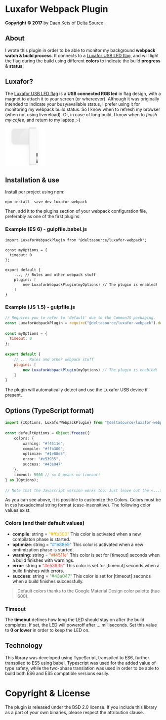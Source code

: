 # Luxafor Webpack Plugin

**Copyright © 2017** by [Daan Kets](https://www.linkedin.com/in/daankets) of [Delta Source](https://www.deltasource.eu)

## About

I wrote this plugin in order to be able to monitor my background **webpack watch & build process**. It connects to a [Luxafor USB LED flag](https://luxafor.com/luxafor-flag/), and will light the flag during the build using different **colors** to indicate the build **progress** & **status**.

## Luxafor?

The [Luxafor USB LED flag](https://luxafor.com/luxafor-flag/) is a **USB connected RGB led** in flag design, with a magnet to attach it to your screen (or whereever). Although it was originally intended to indicate your busy/available status, I prefer using it for monitoring my webpack build status. So I know when to refresh my browser (when not using livereload). Or, in case of long build, I know when to *finish my cofee*, and return to my laptop ;-)

![Luxafor USB LED Flag](./flag.png)

## Installation & use

Install per project using npm:

`npm install —save-dev luxafor-webpack`

Then, add it to the plugins section of your webpack configuration file, preferably as one of the first plugins:

### Example (ES 6) - gulpfile.babel.js
```ecmascript 6
import LuxaforWebpackPlugin from "@deltasource/luxafor-webpack";

const myOptions = {
  timeout: 0
};

export default {
	..., // Rules and other webpack stuff
	plugins: [
  		new LuxaforWebpackPlugin(myOptions) // The plugin is enabled!
	]  
}
```

### Example (JS 1.5) - gulpfile.js
```javascript 1.5
// Requires you to refer to 'default' due to the CommonJS packaging.
const LuxaforWebpackPlugin = require("@deltasource/luxafor-webpack").default;

const myOptions = {
  timeout: 0
};

export default {
	// ... Rules and other webpack stuff
	plugins: [
  		new LuxaforWebpackPlugin(myOptions) // The plugin is enabled!
	]  
}
```

The plugin will automatically detect and use the Luxafor USB device if present.

## Options (TypeScript format)

```typescript
import {IOptions, LuxaforWebpackPlugin} from "@deltasource/luxafor-webpack";

const defaultOptions = Object.freeze({
	colors: {
		warning: "#f4511e",
		compile: "#ffb300",
		optimize: "#1e88e5",
		error: "#e53935",
		success: "#43a047"
	},
	timeout: 5000 // <= 0 means no timeout!
} as IOptions);

// Note that the Javascript version works too. Just leave out the <...> type of the options.
```
As you can see above, it is possible to customize the Colors. Colors must be in css hexadecimal string format (case-insensitive). The following color values exist:

### Colors (and their default values)

* **compile**: string = <span style="color: #ffb300">"#ffb300"</span>
  This color is activated when a new compilaton phase is started.
* **optimize**: string = <span style="color: #1e88e5">"#1e88e5"</span>
  This color is activated when a new omtimization phase is started.
* **warning**: string = <span style="color: #f4511e">"#f4511e"</span>
  This color is set for [timeout] seconds when a build finishes with warnings.
* **error**: string = <span style="color: #e53935">"#e53935"</span>
  This color is set for [timeout] seconds when a build finishes with errors.
* **success**: string = <span style="color: #43a047">"#43a047"</span>
  This color is set for [timeout] seconds when a build finishes successfully.

> Default colors thanks to the Google Material Design color palette (hue 600).

### Timeout

The **timeout** defines how long the LED should stay on after the build completes. If set, the LED will poweroff after … milliseconds. Set this value to **0 or lower** in order to keep the LED on.

## Technology

This library was developed using TypeScript, transpiled to ES6, further transpiled to ES5 using babel. Typescript was used for the added value of type safety, while the two-phase translation was used in order to be able to build both ES6 and ES5 compatible versions easily.

# Copyright & License

The plugin is released under the BSD 2.0 license. If you include this library as a part of your own binaries, please respect the attribution clause.
